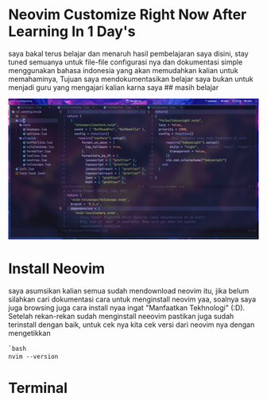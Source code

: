 # Neovim Customize Right Now After Learning In 1 Day's

saya bakal terus belajar dan menaruh hasil pembelajaran saya disini, stay tuned semuanya untuk file-file configurasi nya dan dokumentasi simple menggunakan bahasa indonesia yang akan memudahkan kalian untuk memahaminya, Tujuan saya mendokumentasikan belajar saya bukan untuk menjadi guru yang mengajari kalian karna saya ## masih belajar 

![image alt](https://github.com/firghiazhim/nvim/blob/ddf64008d69a2f30f45274668491c34be8e31287/screenshot_2025-06-12_19%3A19%3A08_000.png)

# Install Neovim 
saya asumsikan kalian semua sudah mendownload neovim itu, jika belum silahkan cari dokumentasi cara untuk menginstall neovim yaa, soalnya saya juga browsing juga cara install nyaa ingat "Manfaatkan Tekhnologi" (:D). Setelah rekan-rekan sudah menginstall neeovim pastikan juga sudah terinstall dengan baik, untuk cek nya kita cek versi dari neovim nya dengan mengetikkan 
```
`bash
nvim --version
```


# Terminal

